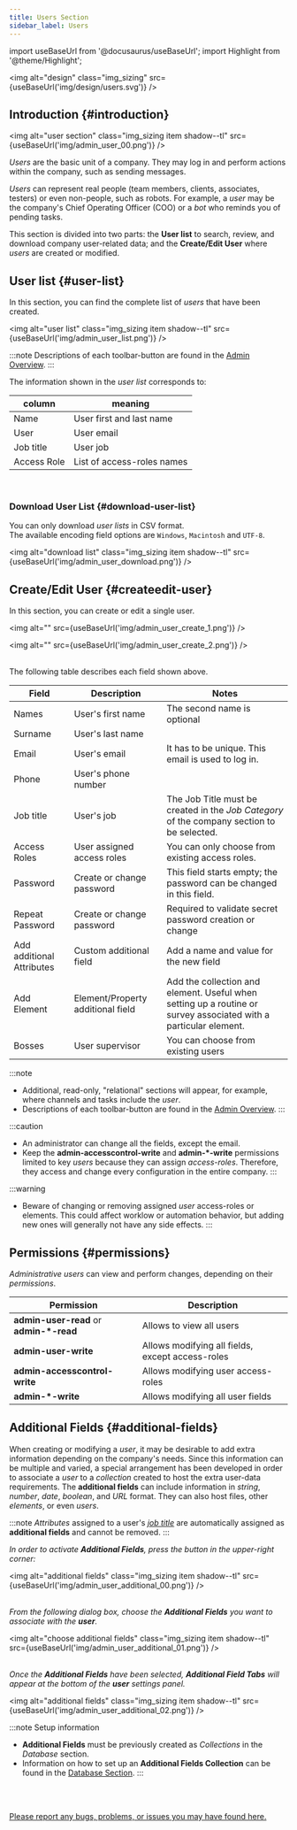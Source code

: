 ```yaml
---
title: Users Section
sidebar_label: Users
---
```

import useBaseUrl from '@docusaurus/useBaseUrl'; 
import Highlight from '@theme/Highlight';

<img alt="design" class="img_sizing" src={useBaseUrl('img/design/users.svg')} />

## Introduction {#introduction}

<img alt="user section" class="img_sizing item shadow--tl" src={useBaseUrl('img/admin_user_00.png')} />
<br/>

_Users_ are the basic unit of a company. They may log in and perform actions within the company, such as sending messages.

_Users_ can represent real people (team members, clients, associates, testers) or even non-people, such as robots. For example, a _user_ may be the company's Chief Operating Officer (COO) or a _bot_ who reminds you of pending tasks. 

This section is divided into two parts: the **User list** to search, review, and download company user-related data; and the **Create/Edit User** where _users_ are created or modified.

## User list {#user-list}

In this section, you can find the complete list of _users_ that have been created.
  
<img alt="user list" class="img_sizing item shadow--tl" src={useBaseUrl('img/admin_user_list.png')} />
<br/>

:::note
Descriptions of each toolbar-button are found in the [Admin Overview](admin_overview).
:::

The information shown in the _user list_ corresponds to:

| column | meaning | 
|--------|---------|
|   Name  |   User first and last name    |
|   User  |  User email |
|  Job title |  User job | 
| Access Role | List of access-roles names |

<br/>

### Download User List {#download-user-list}

You can only download _user lists_ in CSV format.  
The available encoding field options are `Windows`, `Macintosh` and `UTF-8`.  

<img alt="download list" class="img_sizing item shadow--tl" src={useBaseUrl('img/admin_user_download.png')} />
<br/>

  
## Create/Edit User {#createedit-user}
In this section, you can create or edit a single user.
  
<img alt="" src={useBaseUrl('img/admin_user_create_1.png')}  />

<img alt="" src={useBaseUrl('img/admin_user_create_2.png')}  />
<br/>
<br/>

  
The following table describes each field shown above.
  
  
| Field | Description | Notes | 
| ---- | ----------- | ----- | 
| Names | User's first name | The second name is optional |
| Surname | User's last name | |
| Email | User's email | It has to be unique. This email is used to log in. |
| Phone | User's phone number | |
| Job title | User's job | The Job Title must be created in the *Job Category* of the company section to be selected. |
| Access Roles | User assigned access roles | You can only choose from existing access roles.|
| Password | Create or change password | This field starts empty; the password can be changed in this field.|
| Repeat Password | Create or change password | Required to validate secret password creation or change |
| Add additional Attributes | Custom additional field | Add a name and value for the new field |
| Add Element | Element/Property additional field | Add the collection and element. Useful when setting up a routine or survey associated with a particular element. |
| Bosses | User supervisor | You can choose from existing users |

:::note
- Additional, read-only, "relational" sections will appear, for example, where channels and tasks include the _user_.
- Descriptions of each toolbar-button are found in the [Admin Overview](admin_overview).
:::

:::caution
- An administrator can change all the fields, except the email.
- Keep the __admin-accesscontrol-write__ and __admin-*-write__ permissions limited to key _users_ because they can assign _access-roles_. Therefore, they access and change every configuration in the entire company. 
:::

:::warning
- Beware of changing or removing assigned _user_ access-roles or elements. This could affect worklow or automation behavior, but adding new ones will generally not have any side effects.
:::

## Permissions {#permissions}

_Administrative users_ can view and perform changes, depending on their _permissions_.

| Permission | Description |
|------------|-------------|
| __admin-user-read__ or __admin-*-read__ | Allows to view all users |
| __admin-user-write__ | Allows modifying all fields, except access-roles |
| __admin-accesscontrol-write__ | Allows modifying user access-roles |
| __admin-*-write__ | Allows modifying all user fields |

## Additional Fields {#additional-fields}

When creating or modifying a _user_, it may be desirable to add extra information depending on the company's needs. Since this information can be multiple and varied, a special arrangement has been developed in order to associate a _user_ to a _collection_ created to host the extra user-data requirements. The **additional fields** can include information in _string_, _number_, _date_, _boolean_, and _URL_ format. They can also host files, other _elements_, or even _users_.

:::note
_Attributes_ assigned to a user's [_job title_](/docs/documentation/admin/admin_company#job-titles) are automatically assigned as **additional fields** and cannot be removed.
:::

_In order to activate **Additional Fields**, press the button in the upper-right corner:_

<img alt="additional fields" class="img_sizing item shadow--tl" src={useBaseUrl('img/admin_user_additional_00.png')} />
<br/>
<br/>

_From the following dialog box, choose the **Additional Fields** you want to associate with the **user**._

<img alt="choose additional fields" class="img_sizing item shadow--tl" src={useBaseUrl('img/admin_user_additional_01.png')} />
<br/>
<br/>

_Once the **Additional Fields** have been selected, **Additional Field Tabs** will appear at the bottom of the **user** settings panel._

<img alt="additional fields" class="img_sizing item shadow--tl" src={useBaseUrl('img/admin_user_additional_02.png')} />
<br/>

:::note Setup information
- **Additional Fields** must be previously created as _Collections_ in the _Database_ section.
- Information on how to set up an **Additional Fields Collection** can be found in the [Database Section](admin_properties#additional-fields).
:::


<br/>
<br/>

[Please report any bugs, problems, or issues you may have found here.](/docs/support/bug_report)
